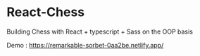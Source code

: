 # React-Chess
Building Chess with React + typescript + Sass on the OOP basis

Demo : https://remarkable-sorbet-0aa2be.netlify.app/
